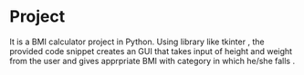 # Project
It is a BMI calculator project in Python. Using library like tkinter , the provided code snippet creates an GUI that takes input of height and weight from the user and gives apprpriate BMI with category in which he/she falls .
